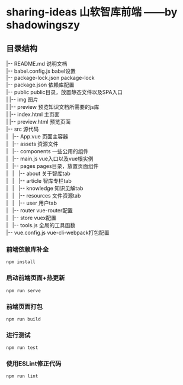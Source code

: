 # sharing-ideas 山软智库前端 ——by shadowingszy

## 目录结构
|-- README.md                   说明文档<br/>
|-- babel.config.js             babel设置<br/>
|-- package-lock.json           package-lock<br/>
|-- package.json                依赖库配置<br/>
|-- public                      public目录，放置静态文件以及SPA入口<br/>
|   |-- img                     图片<br/>
|   |-- preview                 预览知识文档所需要的js库<br/>
|   |-- index.html              主页面<br/>
|   |-- preview.html            预览页面<br/>
|-- src                         源代码<br/>
|   |-- App.vue                 页面主容器<br/>
|   |-- assets                  资源文件<br/>
|   |-- components              一些公用的组件<br/>
|   |-- main.js                 vue入口以及vue根实例<br/>
|   |-- pages                   pages目录，放置页面组件<br/>
|   |   |-- about               关于智库tab<br/>
|   |   |-- article             智库专栏tab<br/>
|   |   |-- knowledge           知识见解tab<br/>
|   |   |-- resources           文件资源tab<br/>
|   |   |-- user                用户tab<br/>
|   |-- router                  vue-router配置<br/>
|   |-- store                   vuex配置<br/>
|   |-- tools.js                全局的工具函数<br/>
|-- vue.config.js               vue-cli-webpack打包配置<br/>


### 前端依赖库补全
```
npm install
```

### 启动前端页面+热更新
```
npm run serve
```

### 前端页面打包
```
npm run build
```

### 进行测试
```
npm run test
```

### 使用ESLint修正代码
```
npm run lint
```

